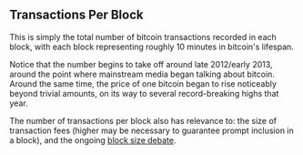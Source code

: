 ## Transactions Per Block

This is simply the total number of bitcoin transactions recorded in each block, with each block representing roughly 10 minutes in bitcoin's lifespan.

Notice that the number begins to take off around late 2012/early 2013, around the point where mainstream media began talking about bitcoin. Around the same time, the price of one bitcoin began to rise noticeably beyond trivial amounts, on its way to several record-breaking highs that year.

The number of transactions per block also has relevance to: the size of transaction fees (higher may be necessary to guarantee prompt inclusion in a block), and the ongoing [block size debate](http://www.coindesk.com/what-is-the-bitcoin-block-size-debate-and-why-does-it-matter/).
